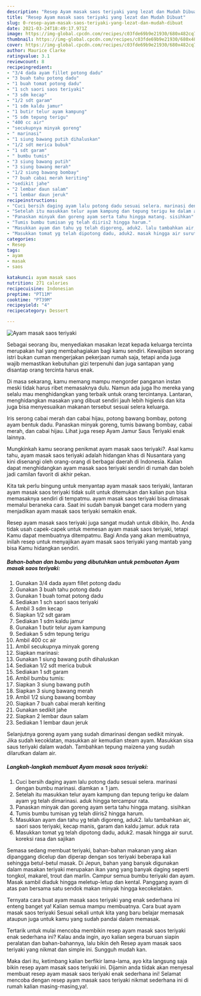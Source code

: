 ```yaml
---
description: "Resep Ayam masak saos teriyaki yang lezat dan Mudah Dibuat"
title: "Resep Ayam masak saos teriyaki yang lezat dan Mudah Dibuat"
slug: 0-resep-ayam-masak-saos-teriyaki-yang-lezat-dan-mudah-dibuat
date: 2021-03-24T18:49:17.971Z
image: https://img-global.cpcdn.com/recipes/c03fde69b9e21930/680x482cq70/ayam-masak-saos-teriyaki-foto-resep-utama.jpg
thumbnail: https://img-global.cpcdn.com/recipes/c03fde69b9e21930/680x482cq70/ayam-masak-saos-teriyaki-foto-resep-utama.jpg
cover: https://img-global.cpcdn.com/recipes/c03fde69b9e21930/680x482cq70/ayam-masak-saos-teriyaki-foto-resep-utama.jpg
author: Maurice Clarke
ratingvalue: 3.1
reviewcount: 8
recipeingredient:
- "3/4 dada ayam fillet potong dadu"
- "3 buah tahu potong dadu"
- "1 buah tomat potong dadu"
- "1 sch saori saos teriyaki"
- "3 sdm kecap"
- "1/2 sdt garam"
- "1 sdm kaldu jamur"
- "1 butir telur ayam kampung"
- "5 sdm tepung terigu"
- "400 cc air"
- "secukupnya minyak goreng"
- " marinasi"
- "1 siung bawang putih dihaluskan"
- "1/2 sdt merica bubuk"
- "1 sdt garam"
- " bumbu tumis"
- "3 siung bawang putih"
- "3 siung bawang merah"
- "1/2 siung bawang bombay"
- "7 buah cabai merah keriting"
- "sedikit jahe"
- "2 lembar daun salam"
- "1 lembar daun jeruk"
recipeinstructions:
- "Cuci bersih daging ayam lalu potong dadu sesuai selera. marinasi dengan bumbu marinasi. diamkan ± 1 jam."
- "Setelah itu masukkan telur ayam kampung dan tepung terigu ke dalam ayam yg telah dimarinasi. aduk hingga tercampur rata."
- "Panaskan minyak dan goreng ayam serta tahu hingga matang. sisihkan"
- "Tumis bumbu tumisan yg telah diiris2 hingga harum."
- "Masukkan ayam dan tahu yg telah digoreng, aduk2. lalu tambahkan air, saori saos teriyaki, kecap manis, garam dan kaldu jamur. aduk rata"
- "Masukkan tomat yg telah dipotong dadu, aduk2. masak hingga air surut. koreksi rasa dan sajikan"
categories:
- Resep
tags:
- ayam
- masak
- saos

katakunci: ayam masak saos 
nutrition: 271 calories
recipecuisine: Indonesian
preptime: "PT11M"
cooktime: "PT39M"
recipeyield: "4"
recipecategory: Dessert

---
```



![Ayam masak saos teriyaki](https://img-global.cpcdn.com/recipes/c03fde69b9e21930/680x482cq70/ayam-masak-saos-teriyaki-foto-resep-utama.jpg)

Sebagai seorang ibu, menyediakan masakan lezat kepada keluarga tercinta merupakan hal yang membahagiakan bagi kamu sendiri. Kewajiban seorang istri bukan cuman mengerjakan pekerjaan rumah saja, tetapi anda juga wajib memastikan kebutuhan gizi terpenuhi dan juga santapan yang disantap orang tercinta harus enak.

Di masa  sekarang, kamu memang mampu mengorder panganan instan meski tidak harus ribet memasaknya dulu. Namun ada juga lho mereka yang selalu mau menghidangkan yang terbaik untuk orang tercintanya. Lantaran, menghidangkan masakan yang dibuat sendiri jauh lebih higienis dan kita juga bisa menyesuaikan makanan tersebut sesuai selera keluarga. 

Iris serong cabai merah dan cabai hijau, potong bawang bombay, potong ayam bentuk dadu. Panaskan minyak goreng, tumis bawang bombay, cabai merah, dan cabai hijau. Lihat juga resep Ayam Jamur Saus Teriyaki enak lainnya.

Mungkinkah kamu seorang penikmat ayam masak saos teriyaki?. Asal kamu tahu, ayam masak saos teriyaki adalah hidangan khas di Nusantara yang kini disenangi oleh orang-orang di berbagai daerah di Indonesia. Kalian dapat menghidangkan ayam masak saos teriyaki sendiri di rumah dan boleh jadi camilan favorit di akhir pekan.

Kita tak perlu bingung untuk menyantap ayam masak saos teriyaki, lantaran ayam masak saos teriyaki tidak sulit untuk ditemukan dan kalian pun bisa memasaknya sendiri di tempatmu. ayam masak saos teriyaki bisa dimasak memalui beraneka cara. Saat ini sudah banyak banget cara modern yang menjadikan ayam masak saos teriyaki semakin enak.

Resep ayam masak saos teriyaki juga sangat mudah untuk dibikin, lho. Anda tidak usah capek-capek untuk memesan ayam masak saos teriyaki, tetapi Kamu dapat membuatnya ditempatmu. Bagi Anda yang akan membuatnya, inilah resep untuk menyajikan ayam masak saos teriyaki yang mantab yang bisa Kamu hidangkan sendiri.

<!--inarticleads1-->

##### Bahan-bahan dan bumbu yang dibutuhkan untuk pembuatan Ayam masak saos teriyaki:

1. Gunakan 3/4 dada ayam fillet potong dadu
1. Gunakan 3 buah tahu potong dadu
1. Gunakan 1 buah tomat potong dadu
1. Sediakan 1 sch saori saos teriyaki
1. Ambil 3 sdm kecap
1. Siapkan 1/2 sdt garam
1. Sediakan 1 sdm kaldu jamur
1. Gunakan 1 butir telur ayam kampung
1. Sediakan 5 sdm tepung terigu
1. Ambil 400 cc air
1. Ambil secukupnya minyak goreng
1. Siapkan  marinasi:
1. Gunakan 1 siung bawang putih dihaluskan
1. Sediakan 1/2 sdt merica bubuk
1. Sediakan 1 sdt garam
1. Ambil  bumbu tumis:
1. Siapkan 3 siung bawang putih
1. Siapkan 3 siung bawang merah
1. Ambil 1/2 siung bawang bombay
1. Siapkan 7 buah cabai merah keriting
1. Gunakan sedikit jahe
1. Siapkan 2 lembar daun salam
1. Sediakan 1 lembar daun jeruk


Selanjutnya goreng ayam yang sudah dimarinasi dengan sedikit minyak. Jika sudah kecoklatan, masukkan air kemudian steam ayam. Masukkan sisa saus teriyaki dalam wadah. Tambahkan tepung maizena yang sudah dilarutkan dalam air. 

<!--inarticleads2-->

##### Langkah-langkah membuat Ayam masak saos teriyaki:

1. Cuci bersih daging ayam lalu potong dadu sesuai selera. marinasi dengan bumbu marinasi. diamkan ± 1 jam.
1. Setelah itu masukkan telur ayam kampung dan tepung terigu ke dalam ayam yg telah dimarinasi. aduk hingga tercampur rata.
1. Panaskan minyak dan goreng ayam serta tahu hingga matang. sisihkan
1. Tumis bumbu tumisan yg telah diiris2 hingga harum.
1. Masukkan ayam dan tahu yg telah digoreng, aduk2. lalu tambahkan air, saori saos teriyaki, kecap manis, garam dan kaldu jamur. aduk rata
1. Masukkan tomat yg telah dipotong dadu, aduk2. masak hingga air surut. koreksi rasa dan sajikan


Semasa sedang membuat teriyaki, bahan-bahan makanan yang akan dipanggang dicelup dan diperap dengan sos teriyaki beberapa kali sehingga betul-betul masak. Di Jepun, bahan yang banyak digunakan dalam masakan teriyaki merupakan ikan yang yang banyak daging seperti tongkol, makarel, trout dan marlin. Campur semua bumbu teriyaki dan ayam. Masak sambil diaduk hingga meletup-letup dan kental. Panggang ayam di atas pan bersama satu sendok makan minyak hingga kecokelatakn. 

Ternyata cara buat ayam masak saos teriyaki yang enak sederhana ini enteng banget ya! Kalian semua mampu membuatnya. Cara buat ayam masak saos teriyaki Sesuai sekali untuk kita yang baru belajar memasak ataupun juga untuk kamu yang sudah pandai dalam memasak.

Tertarik untuk mulai mencoba membikin resep ayam masak saos teriyaki enak sederhana ini? Kalau anda ingin, ayo kalian segera buruan siapin peralatan dan bahan-bahannya, lalu bikin deh Resep ayam masak saos teriyaki yang nikmat dan simple ini. Sungguh mudah kan. 

Maka dari itu, ketimbang kalian berfikir lama-lama, ayo kita langsung saja bikin resep ayam masak saos teriyaki ini. Dijamin anda tiidak akan menyesal membuat resep ayam masak saos teriyaki enak sederhana ini! Selamat mencoba dengan resep ayam masak saos teriyaki nikmat sederhana ini di rumah kalian masing-masing,ya!.

